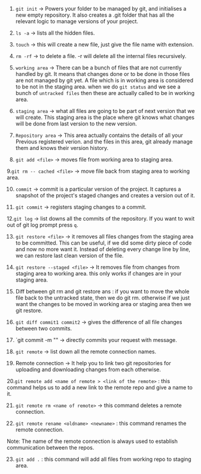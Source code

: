1. `git init` -> Powers your folder to be managed by git, and initialises a new empty repository.
   It also creates a .git folder that has all the relevant logic to manage versions of your project.

2. `ls -a` -> lists all the hidden files.

3. `touch` -> this will create a new file, just give the file name with extension.

4. `rm -rf` -> to delete a file. -r will delete all the internal files recursively.

5. `working area` -> There can be a bunch of files that are not currently handled by git. It means that changes done
   or to be done in those files are not managed by git yet. A file which is in working area is considered
   to be not in the staging area. when we do `git status` and we see a bunch of `untracked files` then these
   are actually called to be in working area.

6. `staging area` -> what all files are going to be part of next version that we will create.
   This staging area is the place where git knows what changes will be done from
   last version to the new version.

7. `Repository area` -> This area actually contains the details of all your Previous registered verion.
   and the files in this area, git already manage them and knows their version history.

8. `git add <file>` -> moves file from working area to staging area.

9.`git rm -- cached <file>` -> move file back from staging area to working area.

10. `commit` -> commit is a particular version of the project. It captures a snapshot of the project's staged changes
    and creates a version out of it.

11. `git commit` -> registers staging changes to a commit.

12.`git log` -> list downs all the commits of the repository. If you want to wxit out of git log prompt press `q`.

13. `git restore <file>` -> it removes all files changes from the staging area to be committed. This can be useful, if we did
    some dirty piece of code and now no more want it. Instead of deleting every change line by line, we can restore
    last clean version of the file.

14. `git restore --staged <file>` -> It removes file from changes from staging area to working area.
    this only works if changes are in your staging area.

15. Diff between git rm and git restore
    ans : if you want to move the whole file back to the untracked state, then we do git rm.
    otherwise if we just want the changes to be moved in working area or staging area then we git restore.

16. `git diff commit1 commit2` -> gives the difference of all file changes between two commits.

17. `git commit -m "<message>" -> directly commits your request with message.

18. `git remote` -> list down all the remote connection names.

19. Remote connection -> It help you to link two git repositories for uploading and downloading changes from each otherwise.

20.`git remote add <name of remote > <link of the remote>` : this command helps us to add a new link to the remote
repo and give a name to it.

21. `git remote rm <name of remote>` -> this command deletes a remote connection.

22. `git remote rename <oldname> <newname>` : this command renames the remote connection.

Note: The name of the remote connection is always used to establish communication between the repos.

23. `git add .` : this command will add all files from working repo to staging area.

